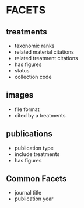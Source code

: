 # FACETS


## treatments

* taxonomic ranks
* related material citations
* related treatment citations
* has figures
* status
* collection code


## images

* file format
* cited by a treatments


## publications

* publication type
* include treatments
* has figures

## Common Facets

* journal title
* publication year

